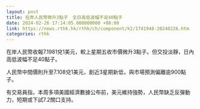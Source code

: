 ```yaml
---
layout: post
title: 在岸人民幣微升3點子　全日高低波幅不足40點子
date: 2024-02-26 17:14:05.000000000 +08:00
link: https://news.rthk.hk/rthk/ch/component/k2/1741948-20240226.htm
categories: rthk
---
```


在岸人民幣收報7.1981兌1美元，較上星期五收市價微升3點子。但交投淡靜，日內高低波幅不足40點子。

人民幣中間價則升至7.108兌1美元，創近3星期新低，與市場預測偏離逾900點子。

有交易員指，本周多項美國經濟數據公布前，美元維持強勢，人民幣缺乏反彈動力，短期或下試7.2關口支持。
